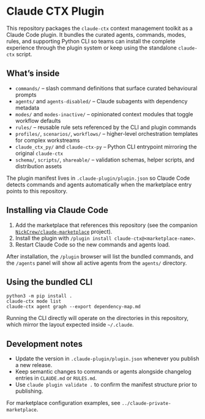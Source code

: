# Claude CTX Plugin

This repository packages the `claude-ctx` context management toolkit as a Claude Code plugin. It bundles the curated agents, commands, modes, rules, and supporting Python CLI so teams can install the complete experience through the plugin system or keep using the standalone `claude-ctx` script.

## What’s inside

- `commands/` – slash command definitions that surface curated behavioural prompts
- `agents/` and `agents-disabled/` – Claude subagents with dependency metadata
- `modes/` and `modes-inactive/` – opinionated context modules that toggle workflow defaults
- `rules/` – reusable rule sets referenced by the CLI and plugin commands
- `profiles/`, `scenarios/`, `workflows/` – higher-level orchestration templates for complex workstreams
- `claude_ctx_py/` and `claude-ctx-py` – Python CLI entrypoint mirroring the original `claude-ctx`
- `schema/`, `scripts/`, `shareable/` – validation schemas, helper scripts, and distribution assets

The plugin manifest lives in `.claude-plugin/plugin.json` so Claude Code detects commands and agents automatically when the marketplace entry points to this repository.

## Installing via Claude Code

1. Add the marketplace that references this repository (see the companion [`NickCrew/claude-marketplace`](https://github.com/NickCrew/claude-marketplace) project).
2. Install the plugin with `/plugin install claude-ctx@<marketplace-name>`.
3. Restart Claude Code so the new commands and agents load.

After installation, the `/plugin` browser will list the bundled commands, and the `/agents` panel will show all active agents from the `agents/` directory.

## Using the bundled CLI

```
python3 -m pip install .
claude-ctx mode list
claude-ctx agent graph --export dependency-map.md
```

Running the CLI directly will operate on the directories in this repository, which mirror the layout expected inside `~/.claude`.

## Development notes

- Update the version in `.claude-plugin/plugin.json` whenever you publish a new release.
- Keep semantic changes to commands or agents alongside changelog entries in `CLAUDE.md` or `RULES.md`.
- Use `claude plugin validate .` to confirm the manifest structure prior to publishing.

For marketplace configuration examples, see `../claude-private-marketplace`.
